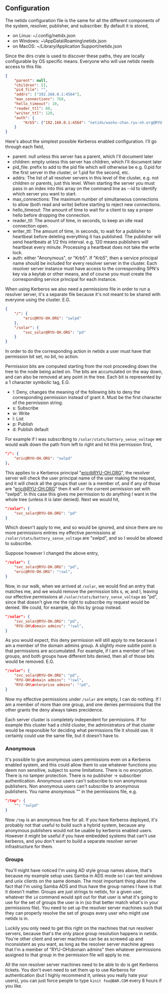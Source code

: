 ## Configuration

The netidx configuration file is the same for all the different
components of the system, resolver, publisher, and subscriber. By
default it is stored,

- on Linux: ~/.config/netidx.json
- on Windows: ~\AppData\Roaming\netidx.json
- on MacOS: ~/Library/Application Support/netidx.json

Since the dirs crate is used to discover these paths, they are locally
configurable by OS specific means. Everyone who will use netidx needs
access to this file.

``` json
{
    "parent": null,
    "children": [],
    "pid_file": "",
    "addrs": ["192.168.0.1:4564"],
    "max_connections": 768,
    "hello_timeout": 10,
    "reader_ttl": 60,
    "writer_ttl": 120,
    "auth": {
        "Krb5": {"192.168.0.1:4564": "netidx/washu-chan.ryu-oh.org@RYU-OH.ORG"}
    }
}
```

Here's about the simplest possible Kerberos enabled
configuration. I'll go through each field,

- parent: null unless this server has a parent, which I'll document later
- children: empty unless this server has children, which I'll document later
- pid_file: prefix to add to the pid file which will otherwise be
  e.g. 0.pid for the first server in the cluster, or 1.pid for the
  second, etc.
- addrs: The list of all resolver servers in this level of the
  cluster, e.g. not children or parents, just this level. When
  starting the server you must pass in an index into this array on the
  command line as --id to identify which server you want to start.
- max_connections: The maximum number of simultaneous connections to
  allow (both read and write) before starting to reject new
  connections.
- hello_timeout: The amount of time to wait for a client to say a
  proper hello before dropping the connection.
- reader_ttl: The amount of time, in seconds, to keep an idle read
  connection open.
- writer_ttl: The amount of time, in seconds, to wait for a publisher
  to heartbeat before deleting everything it has published. The
  publisher will send heartbeats at 1/2 this interval. e.g. 120 means
  publishers will heartbeat every minute. Processing a heartbeat does
  not take the write lock.
- auth: either "Anonymous", or "Krb5". If "Krb5", then a service
  principal name should be included for every resolver server in the
  cluster. Each resolver server instance must have access to the
  corresponding SPN's key via a keytab or other means, and of course
  you must create the corresponding service principal for each
  instance.

When using Kerberos we also need a permissions file in order to run a
resolver server, it's a separate file because it's not meant to be
shared with everyone using the cluster. E.G.

``` json
{
    "/": {
        "eric@RYU-OH.ORG": "swlpd"
    },
    "/solar": {
	    "svc_solar@RYU-OH.ORG": "pd"
    }
}
```

In order to do the corresponding action in netidx a user must have
that permission bit set, no bit, no action.

Permission bits are computed starting from the root proceeding down
the tree to the node being acted on. The bits are accumulated on the
way down, and can also be removed at any point in the tree. Each bit
is represented by a 1 character symbolic tag, E.G.

- !: Deny, changes the meaning of the following bits to deny the
  corresponding permission instead of grant it. Must be the first
  character of the permission string.
- s: Subscribe
- w: Write
- l: List
- p: Publish
- d: Publish default

For example if I was subscribing to
`/solar/stats/battery_sense_voltage` we would walk down the path from
left to right and hit this permission first,

``` json
"/": {
    "eric@RYU-OH.ORG": "swlpd"
},
```

This applies to a Kerberos principal "eric@RYU-OH.ORG", the resolver
server will check the user principal name of the user making the
request, and it will check all the groups that user is a member of,
and if any of those are "eric@RYU-OH.ORG" then it will `or` the
current permission set with "swlpd". In this case this gives me
permission to do anything I want in the whole tree (unless it is later
denied). Next we would hit,

``` json
"/solar": {
    "svc_solar@RYU-OH.ORG": "pd"
}
```

Which doesn't apply to me, and so would be ignored, and since there
are no more permissions entries my effective permissions at
`/solar/stats/battery_sense_voltage` are "swlpd", and so I would be
allowed to subscribe.

Suppose however I changed the above entry,

``` json
"/solar": {
    "svc_solar@RYU-OH.ORG": "pd",
    "eric@RYU-OH.ORG": "!swl",
}
```

Now, in our walk, when we arrived at `/solar`, we would find an entry
that matches me, and we would remove the permission bits s, w, and l,
leaving our effective permissions at
`/solar/stats/battery_sense_voltage` as "pd", since that doesn't give
me the right to subscribe my request would be denied. We could, for
example, do this by group instead.

``` json
"/solar": {
    "svc_solar@RYU-OH.ORG": "pd",
    "RYU-OH\domain admins": "!swl",
}
```

As you would expect, this deny permission will still apply to me
because I am a member of the domain admins group. A slightly more
subtle point is that permissions are accumulated. For example, if I am
a member of two groups, and both groups have different bits denied,
then all of those bits would be removed. E.G.

``` json
"/solar": {
    "svc_solar@RYU-OH.ORG": "pd",
    "RYU-OH\domain admins": "!swl",
    "RYU-OH\enterprise admins": "!pd",
}
```

Now my effective permissions under `/solar` are empty, I can do
nothing. If I am a member of more than one group, and one denies
permissions that the other grants the deny always takes precidence.

Each server cluster is completely independent for permissions. If for
example this cluster had a child cluster, the administrators of that
cluster would be responsible for deciding what permissions file it
should use. It certainly could use the same file, but it doesn't have
to.

### Anonymous

It's possible to give anonymous users permissions even on a Kerberos
enabled system, and this could allow them to use whatever functions
you deem non sensitive, subject to some limitations. There is no
encryption. There is no tamper protection. There is no publisher ->
subscriber authentication. Anonymous users can't subscribe to non
anonymous publishers. Non anonymous users can't subscribe to anonymous
publishers. You name anonymous "" in the permissions file, e.g.

``` json
"/tmp": {
    "": "swlpd"
}
```

Now `/tmp` is an anonymous free for all. If you have Kerberos
deployed, it's probably not that useful to build such a hybrid system,
because any anonymous publishers would not be usable by kerberos
enabled users. However it might be useful if you have embedded systems
that can't use kerberos, and you don't want to build a separate
resolver server infrastructure for them.

### Groups

You'll might have noticed I'm using AD style group names above, that's
because my example setup uses Samba in ADS mode so I can test windows
and unix clients on the same domain. The most important thing about
the fact that I'm using Samba ADS and thus have the group names I have
is that it doesn't matter. Groups are just strings to netidx, for a
given user, whatever the `id` command would spit out for that user is
what it's going to use for the set of groups the user is in (so that
better match what's in your permissions file). You need to set up the
resolver server machines such that they can properly resolve the set
of groups every user who might use netidx is in.

Luckily you only need to get this right on the machines that run
resolver servers, because that's the only place group resolution
happens in netidx. You're other client and server machines can be as
screwed up and inconsistent as you want, as long as the resolver
server machine agrees that I'm a member of "RYU-OH\domain admins" then
whatever permissions assigned to that group in the permission file
will apply to me.

All the non resolver server machines need to be able to do is get
Kerberos tickets. You don't even need to set them up to use Kerberos
for authentication (but I highly recommend it, unless you really hate
your users), you can just force people to type `kinit foo@BAR.COM`
every 8 hours if you like.
